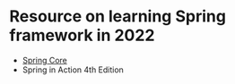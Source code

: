 # Resource on learning Spring framework in 2022
- [Spring Core](https://docs.spring.io/spring-framework/docs/current/reference/html/core.html#spring-core)
- Spring in Action 4th Edition
